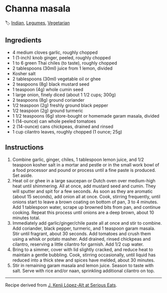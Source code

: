 # Channa masala

🏷  [Indian](../cuisines/indian.md), [Legumes](../ingredients/legumes.md), [Vegetarian](../tags/vegetarian.md)

## Ingredients

- 4 medium cloves garlic, roughly chopped
- 1 (1-inch) knob ginger, peeled, roughly chopped
- 1 to 6 green Thai chiles (to taste), roughly chopped
- 2 tablespoons (30ml) juice from 1 lemon, divided
- Kosher salt
- 2 tablespoons (30ml) vegetable oil or ghee
- 2 teaspoons (8g) black mustard seed
- 1 teaspoon (4g) whole cumin seed
- 1 large onion, finely diced (about 1 1/2 cups; 300g)
- 2 teaspoons (8g) ground coriander
- 1/2 teaspoon (2g) freshly ground black pepper
- 1/2 teaspoon (2g) ground turmeric
- 1 1/2 teaspoons (6g) store-bought or homemade garam masala, divided
- 1 (14-ounce) can whole peeled tomatoes
- 2 (14-ounce) cans chickpeas, drained and rinsed
- 1 cup cilantro leaves, roughly chopped (1 ounce; 25g)


## Instructions

1. Combine garlic, ginger, chiles, 1 tablespoon lemon juice, and 1/2 teaspoon kosher salt in a mortar and pestle or in the small work bowl of a food processor and pound or process until a fine paste is produced. Set aside.
2. Heat oil or ghee in a large saucepan or Dutch oven over medium-high heat until shimmering. All at once, add mustard seed and cumin. They will sputter and spit for a few seconds. As soon as they are aromatic (about 15 seconds), add onion all at once. Cook, stirring frequently, until onions start to leave a brown coating on bottom of pan, 3 to 4 minutes. Add 1 tablespoon water, scrape up browned bits from pan, and continue cooking. Repeat this process until onions are a deep brown, about 10 minutes total.
3. Immediately add garlic/ginger/chile paste all at once and stir to combine. Add coriander, black pepper, turmeric, and 1 teaspoon garam masala. Stir until fragrant, about 30 seconds. Add tomatoes and crush them using a whisk or potato masher. Add drained, rinsed chickpeas and cilantro, reserving a little cilantro for garnish. Add 1/2 cup water.
4. Bring to a simmer, cover with lid slightly cracked, and reduce heat to maintain a gentle bubbling. Cook, stirring occasionally, until liquid has reduced into a thick stew and spices have melded, about 30 minutes.
5. Stir in remaining garam masala and lemon juice. Season to taste with salt. Serve with rice and/or naan, sprinkling additional cilantro on top.

---

Recipe derived from [J. Kenji López-Alt at Serious Eats](https://www.seriouseats.com/channa-masala-recipe).
